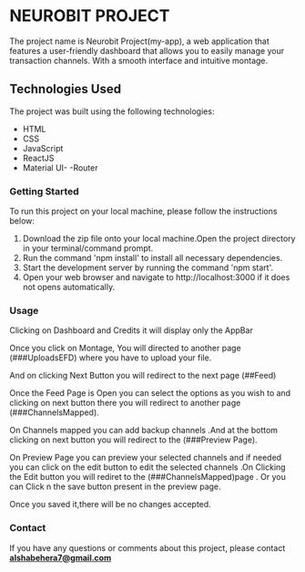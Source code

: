 # NEUROBIT PROJECT
The project name is Neurobit Project(my-app), a web application that features a user-friendly dashboard that allows you to easily manage your transaction channels. With a smooth interface and intuitive montage.
## Technologies Used
The project was built using the following technologies:

- HTML
- CSS
- JavaScript
- ReactJS
- Material UI-
-Router

### Getting Started
To run this project on your local machine, please follow the instructions below:

1. Download the zip file onto your local machine.Open the project directory in your terminal/command prompt.
2. Run the command 'npm install' to install all necessary dependencies.
3. Start the development server by running the command 'npm start'.
4. Open your web browser and navigate to http://localhost:3000 if it does not opens automatically.

### Usage
<p>Clicking on Dashboard and Credits it will display only the AppBar<p>
<p>Once you click on Montage, You will directed to another page (###UploadsEFD) where you have to upload your file.
<p>And on clicking Next Button you will redirect to the next page (##Feed)<p>
<p>Once the Feed Page is Open you can select the options as you wish to and clicking on next button there you will redirect to another page (###ChannelsMapped).<p>
<p>On Channels mapped you can add backup channels .And at the bottom clicking on next button you will redirect to the (###Preview Page).<p>
<p>On Preview Page you can preview your selected channels and if needed you can click on the edit button to edit the selected channels .On Clicking the Edit button you will rediret to the (###ChannelsMapped)page . Or you can Click n the save button present in the preview page.
<p>Once you saved it,there will be no changes accepted.


### Contact
If you have any questions or comments about this project, please contact **alshabehera7@gmail.com**